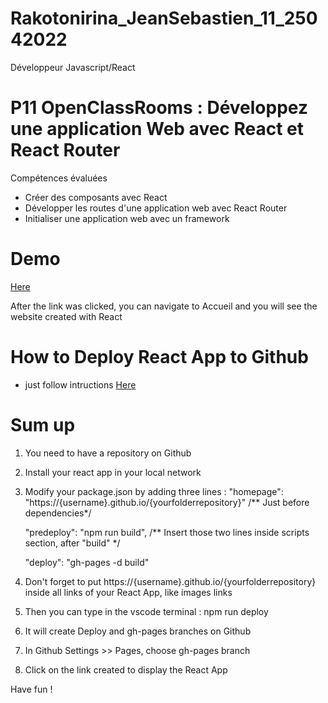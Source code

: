 # Rakotonirina_JeanSebastien_11_25042022
Développeur Javascript/React 

# P11 OpenClassRooms : Développez une application Web avec React et React Router
Compétences évaluées
- Créer des composants avec React
- Développer les routes d'une application web avec React Router
- Initialiser une application web avec un framework
# Demo
[Here](https://jsr029.github.io/Rakotonirina_JeanSebastien_11_25042022/)

After the link was clicked, you can navigate to Accueil and you will see the website created with React

# How to Deploy React App to Github
- just follow intructions [Here](https://www.c-sharpcorner.com/article/how-to-deploy-react-application-on-github-pages/)

# Sum up
1. You need to have a repository on Github
2. Install your react app in your local network
3. Modify your package.json by adding three lines :
   "homepage": "https://{username}.github.io/{yourfolderrepository}" /** Just before dependencies*/
   
   "predeploy": "npm run build", /** Insert those two lines inside scripts section, after "build" */
   
   "deploy": "gh-pages -d build"
   
4. Don't forget to put https://{username}.github.io/{yourfolderrepository} inside all links of your React App, like images links
5. Then you can type in the vscode terminal : npm run deploy
6. It will create Deploy and gh-pages branches on Github
7. In Github Settings >> Pages, choose gh-pages branch
8. Click on the link created to display the React App

Have fun !

